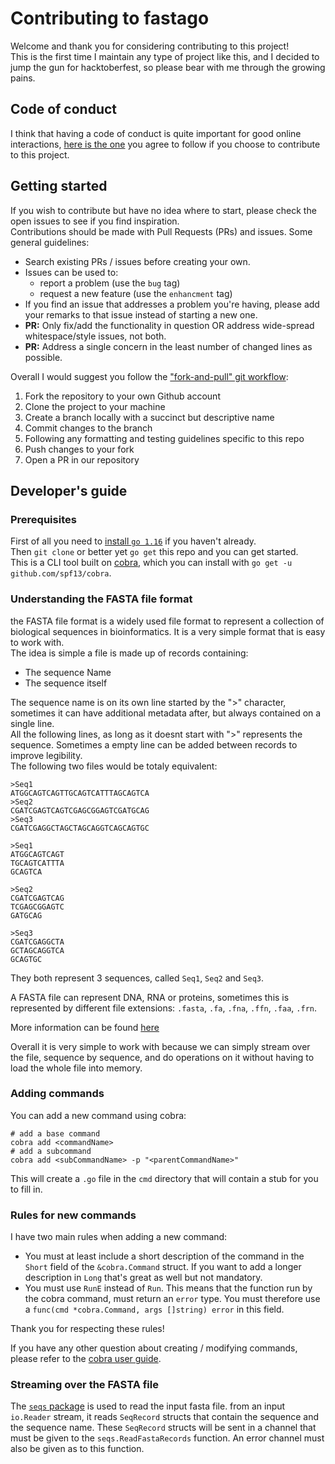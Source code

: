# Contributing to fastago

Welcome and thank you for considering contributing to this project!   
This is the first time I maintain any type of project like this, and I decided to jump the gun for hacktoberfest, so please bear with me through the growing pains. 

## Code of conduct
I think that having a code of conduct is quite important for good online interactions, [here is the one](https://github.com/auth0/open-source-template/blob/master/CODE-OF-CONDUCT.md) you agree to follow if you choose to contribute to this project. 

## Getting started

If you wish to contribute but have no idea where to start, please check the open issues to see if you find inspiration.  
Contributions should be made with Pull Requests (PRs) and issues. Some general guidelines: 
 - Search existing PRs / issues before creating your own.
 - Issues can be used to: 
   - report a problem (use the `bug` tag)
   - request a new feature (use the `enhancment` tag)
 - If you find an issue that addresses a problem you're having, please add your remarks to that issue instead of starting a new one. 
 - **PR:** Only fix/add the functionality in question OR address wide-spread whitespace/style issues, not both.
 - **PR:** Address a single concern in the least number of changed lines as possible.

Overall I would suggest you follow the ["fork-and-pull" git workflow](https://github.com/susam/gitpr):

 1. Fork the repository to your own Github account
 1. Clone the project to your machine
 1. Create a branch locally with a succinct but descriptive name
 1. Commit changes to the branch
 1. Following any formatting and testing guidelines specific to this repo
 1. Push changes to your fork
 1. Open a PR in our repository


## Developer's guide
### Prerequisites
First of all you need to [install `go 1.16`](https://golang.org/doc/install) if you haven't already.  
Then `git clone` or better yet `go get` this repo and you can get started.   
This is a CLI tool built on [cobra](https://github.com/spf13/cobra), which you can install with `go get -u github.com/spf13/cobra`.

### Understanding the FASTA file format
the FASTA file format is a widely used file format to represent a collection of biological sequences in bioinformatics. It is a very simple format that is easy to work with.  
The idea is simple a file is made up of records containing: 
 - The sequence Name 
 - The sequence itself

The sequence name is on its own line started by the ">" character, sometimes it can have additional metadata after, but always contained on a single line.  
All the following lines, as long as it doesnt start with ">" represents the sequence. Sometimes a empty line can be added between records to improve legibility.  
The following two files would be totaly equivalent:  
```
>Seq1
ATGGCAGTCAGTTGCAGTCATTTAGCAGTCA
>Seq2
CGATCGAGTCAGTCGAGCGGAGTCGATGCAG
>Seq3
CGATCGAGGCTAGCTAGCAGGTCAGCAGTGC
```

```
>Seq1
ATGGCAGTCAGT
TGCAGTCATTTA
GCAGTCA

>Seq2
CGATCGAGTCAG
TCGAGCGGAGTC
GATGCAG

>Seq3
CGATCGAGGCTA
GCTAGCAGGTCA
GCAGTGC
```
They both represent 3 sequences, called `Seq1`, `Seq2` and `Seq3`.  

A FASTA file can represent DNA, RNA or proteins, sometimes this is represented by different file extensions: `.fasta`, `.fa`, `.fna`, `.ffn`, `.faa`, `.frn`.

More information can be found [here](https://en.wikipedia.org/wiki/FASTA_format)

Overall it is very simple to work with because we can simply stream over the file, sequence by sequence, and do operations on it without having to load the whole file into memory. 

### Adding commands
You can add a new command using cobra:
```shell
# add a base command
cobra add <commandName>
# add a subcommand
cobra add <subCommandName> -p "<parentCommandName>"
```

This will create a `.go` file in the `cmd` directory that will contain a stub for you to fill in.

### Rules for new commands
I have two main rules when adding a new command: 
 - You must at least include a short description of the command in the `Short` field of the `&cobra.Command` struct. If you want to add a longer description in `Long` that's great as well but not mandatory.
 - You must use `RunE` instead of `Run`. This means that the function run by the cobra command, must return an `error` type. You must therefore use a `func(cmd *cobra.Command, args []string) error` in this field.

Thank you for respecting these rules!

If you have any other question about creating / modifying commands, please refer to the [cobra user guide](https://github.com/spf13/cobra/blob/master/user_guide.md).

### Streaming over the FASTA file
The [`seqs` package](https://github.com/lucblassel/fastago/blob/main/pkg/seqs/seqs.go) is used to read the input fasta file. from an input `io.Reader` stream, it reads `SeqRecord` structs that contain the sequence and the sequence name. These `SeqRecord` structs will be sent in a channel that must be given to the `seqs.ReadFastaRecords` function. An error channel must also be given as to this function. 
